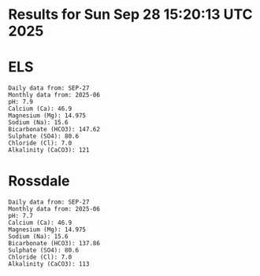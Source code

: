 # Results for Sun Sep 28 15:20:13 UTC 2025
# ELS
```
Daily data from: SEP-27
Monthly data from: 2025-06
pH: 7.9
Calcium (Ca): 46.9
Magnesium (Mg): 14.975
Sodium (Na): 15.6
Bicarbonate (HCO3): 147.62
Sulphate (SO4): 80.6
Chloride (Cl): 7.0
Alkalinity (CaCO3): 121
```
# Rossdale
```
Daily data from: SEP-27
Monthly data from: 2025-06
pH: 7.7
Calcium (Ca): 46.9
Magnesium (Mg): 14.975
Sodium (Na): 15.6
Bicarbonate (HCO3): 137.86
Sulphate (SO4): 80.6
Chloride (Cl): 7.0
Alkalinity (CaCO3): 113
```
